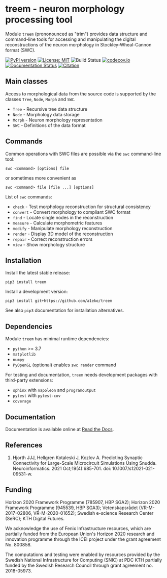 
treem - neuron morphology processing tool
=========================================

Module ``treem`` (prononounced as "trim") provides data structure
and command-line tools for accessing and manipulating the digital
reconstructions of the neuron morphology in Stockley-Wheal-Cannon format
(SWC).

[![PyPI version](https://badge.fury.io/py/treem.svg)](https://badge.fury.io/py/treem)
[![License: MIT](https://img.shields.io/badge/License-MIT-brightgreen.svg)](https://github.com/a1eko/treem/blob/master/LICENSE)
![Build Status](https://github.com/a1eko/treem/actions/workflows/python-app.yml/badge.svg)
[![codecov.io](https://codecov.io/gh/a1eko/treem/coverage.svg)](https://codecov.io/gh/a1eko/treem)
[![Documentation Status](https://readthedocs.org/projects/treem/badge/?version=latest)](https://treem.readthedocs.io/en/latest/?badge=latest)
[![Citation](https://zenodo.org/badge/DOI/10.5281/zenodo.4890844.svg)](https://doi.org/10.5281/zenodo.4890844)



Main classes
------------

Access to morphological data from the source code is supported by the
classes ``Tree``, ``Node``, ``Morph`` and ``SWC``.

* ``Tree``   - Recursive tree data structure
* ``Node``   - Morphology data storage
* ``Morph``  - Neuron morphology representation
* ``SWC``    - Definitions of the data format


Commands
--------

Common operations with SWC files are possible via the ``swc`` command-line
tool:

    swc <command> [options] file

or sometimes more convenient as

    swc <command> file [file ...] [options] 

List of ``swc`` commands:

* ``check``    - Test morphology reconstruction for structural consistency
* ``convert``  - Convert morphology to compliant SWC format
* ``find``     - Locate single nodes in the reconstruction
* ``measure``  - Calculate morphometric features
* ``modify``   - Manipulate morphology reconstruction
* ``render``   - Display 3D model of the reconstruction
* ``repair``   - Correct reconstruction errors
* ``view``     - Show morphology structure


Installation
------------

Install the latest stable release:

    pip3 install treem

Install a development version:

    pip3 install git+https://github.com/a1eko/treem

See also ``pip3`` documentation for installation alternatives.


Dependencies
------------

Module ``treem`` has minimal runtime dependencies:

* ``python`` >= 3.7
* ``matplotlib``
* ``numpy``
* ``PyOpenGL`` (optional) enables ``swc render`` command

For testing and documentation, ``treem`` needs development packages with
third-party extensions:

* ``sphinx`` with ``napoleon`` and ``programoutput``
* ``pytest`` with ``pytest-cov``
* ``coverage``


Documentation
-------------

Documentation is available online at [Read the
Docs](https://treem.readthedocs.io/en/latest/).


References
----------

1. Hjorth JJJ, Hellgren Kotaleski J, Kozlov A. Predicting
Synaptic Connectivity for Large-Scale Microcircuit Simulations
Using Snudda. Neuroinformatics. 2021 Oct;19(4):685-701. doi:
10.1007/s12021-021-09531-w.


Funding
-------

Horizon 2020 Framework Programme (785907, HBP SGA2); Horizon 2020
Framework Programme (945539, HBP SGA3); Vetenskapsrådet (VR-M-2017-02806,
VR-M-2020-01652); Swedish e-science Research Center (SeRC); KTH Digital
Futures.

We acknowledge the use of Fenix Infrastructure resources, which are
partially funded from the European Union's Horizon 2020 research and
innovation programme through the ICEI project under the grant agreement
No. 800858.

The computations and testing were enabled by resources provided by
the Swedish National Infrastructure for Computing (SNIC) at PDC KTH
partially funded by the Swedish Research Council through grant agreement
no. 2018-05973.
